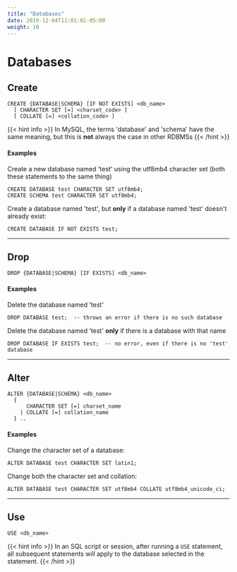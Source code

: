 ```yaml
---
title: "Databases"
date: 2019-12-04T11:01:01-05:00
weight: 10
---
```


# Databases

## Create

```mysql
CREATE {DATABASE|SCHEMA} [IF NOT EXISTS] <db_name>
  [ CHARACTER SET [=] <charset_code> ]
  [ COLLATE [=] <collation_code> ]
```

{{< hint info >}}
In MySQL, the terms 'database' and 'schema' have the same meaning, but this is **not** always the case in other RDBMSs
{{< /hint >}}

#### Examples

Create a new database named 'test' using the utf8mb4 character set (both these statements to the same thing)

```mysql {linenos=table}
CREATE DATABASE test CHARACTER SET utf8mb4;
CREATE SCHEMA test CHARACTER SET utf8mb4;
```

Create a database named 'test', but **only** if a database named 'test' doesn't already exist:

```mysql
CREATE DATABASE IF NOT EXISTS test;
```

---

## Drop

```mysql
DROP {DATABASE|SCHEMA} [IF EXISTS] <db_name>
```

#### Examples

Delete the database named 'test'

```mysql
DROP DATABASE test;  -- throws an error if there is no such database
```

Delete the database named 'test' **only** if there is a database with that name
```mysql
DROP DATABASE IF EXISTS test;  -- no error, even if there is no 'test' database
```

---

## Alter

```mysql
ALTER {DATABASE|SCHEMA} <db_name>
  { 
      CHARACTER SET [=] charset_name
    | COLLATE [=] collation_name
  } ..
```

#### Examples

Change the character set of a database:

```mysql
ALTER DATABASE test CHARACTER SET latin1;
```

Change both the character set and collation:

```mysql
ALTER DATABASE test CHARACTER SET utf8mb4 COLLATE utf8mb4_unicode_ci;
```

--- 

## Use

```mysql
USE <db_name>
```

{{< hint info >}}
In an SQL script or session, after running a `USE` statement, all subsequent statements will apply to the database selected in the statement.
{{< /hint >}}
